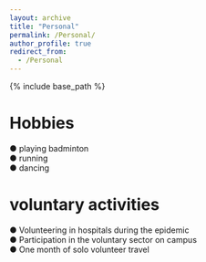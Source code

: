 ```yaml
---
layout: archive
title: "Personal"
permalink: /Personal/
author_profile: true
redirect_from:
  - /Personal
---
```


{% include base_path %}

Hobbies
======
● playing badminton  
● running  
● dancing 

voluntary activities
======
● Volunteering in hospitals during the epidemic  
● Participation in the voluntary sector on campus  
● One month of solo volunteer travel  
